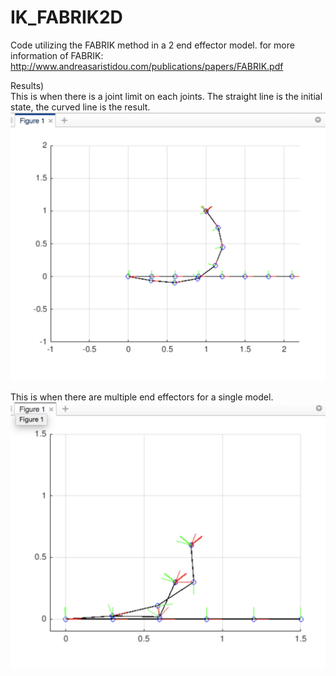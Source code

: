 # IK_FABRIK2D
Code utilizing the FABRIK method in a 2 end effector model.
for more information of FABRIK: http://www.andreasaristidou.com/publications/papers/FABRIK.pdf

Results)  
This is when there is a joint limit on each joints. The straight line is the initial state, the curved line is the result.  
![alt text](https://github.com/peterhyun/IK_FABRIK/blob/master/RestrictedAngleFABRIK.png)

This is when there are multiple end effectors for a single model.  
![alt text](https://github.com/peterhyun/IK_FABRIK/blob/master/MultipleEndEffectorFABRIK.png)
